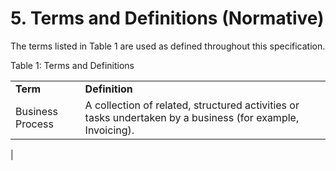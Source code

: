 # 5. Terms and Definitions (Normative)

The terms listed in Table 1 are used as defined throughout this specification. 

Table 1: Terms and Definitions 

| | | 
| --- |------- |
**Term** |**Definition**| 
Business Process | A collection of related, structured activities or tasks undertaken by a business (for example, Invoicing). 



|
